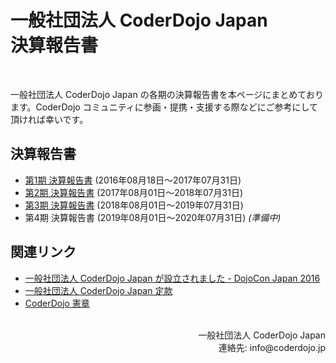# 一般社団法人 CoderDojo Japan <br>決算報告書
<br>

一般社団法人 CoderDojo Japan の各期の決算報告書を本ページにまとめております。CoderDojo コミュニティに参画・提携・支援する際などにご参考にして頂ければ幸いです。

## 決算報告書

- [第1期 決算報告書](/financial-report/2017.pdf) (2016年08月18日〜2017年07月31日)
- [第2期 決算報告書](/financial-report/2018.pdf) (2017年08月01日〜2018年07月31日)
- [第3期 決算報告書](/financial-report/2019.pdf) (2018年08月01日〜2019年07月31日)
- 第4期 決算報告書 (2019年08月01日〜2020年07月31日) _(準備中)_

## 関連リンク

- [一般社団法人 CoderDojo Japan が設立されました - DojoCon Japan 2016](http://dojocon2016.coderdojo.jp/2016/09/04/coderdojo-japan-was-established.html)
- [一般社団法人 CoderDojo Japan 定款](https://coderdojo.jp/docs/teikan)
- [CoderDojo 憲章](https://coderdojo.jp/docs/charter)


<br>
<div align="right">
一般社団法人 CoderDojo Japan<br>
連絡先: info@coderdojo.jp
</div>
